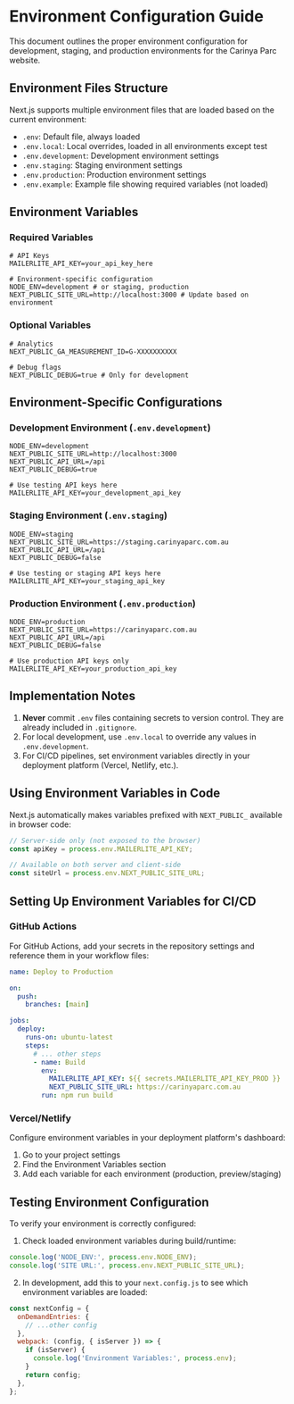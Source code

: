 # Environment Configuration Guide

This document outlines the proper environment configuration for development, staging, and production environments for the Carinya Parc website.

## Environment Files Structure

Next.js supports multiple environment files that are loaded based on the current environment:

- `.env`: Default file, always loaded
- `.env.local`: Local overrides, loaded in all environments except test
- `.env.development`: Development environment settings
- `.env.staging`: Staging environment settings
- `.env.production`: Production environment settings
- `.env.example`: Example file showing required variables (not loaded)

## Environment Variables

### Required Variables

```
# API Keys
MAILERLITE_API_KEY=your_api_key_here

# Environment-specific configuration
NODE_ENV=development # or staging, production
NEXT_PUBLIC_SITE_URL=http://localhost:3000 # Update based on environment
```

### Optional Variables

```
# Analytics
NEXT_PUBLIC_GA_MEASUREMENT_ID=G-XXXXXXXXXX

# Debug flags
NEXT_PUBLIC_DEBUG=true # Only for development
```

## Environment-Specific Configurations

### Development Environment (`.env.development`)

```
NODE_ENV=development
NEXT_PUBLIC_SITE_URL=http://localhost:3000
NEXT_PUBLIC_API_URL=/api
NEXT_PUBLIC_DEBUG=true

# Use testing API keys here
MAILERLITE_API_KEY=your_development_api_key
```

### Staging Environment (`.env.staging`)

```
NODE_ENV=staging
NEXT_PUBLIC_SITE_URL=https://staging.carinyaparc.com.au
NEXT_PUBLIC_API_URL=/api
NEXT_PUBLIC_DEBUG=false

# Use testing or staging API keys here
MAILERLITE_API_KEY=your_staging_api_key
```

### Production Environment (`.env.production`)

```
NODE_ENV=production
NEXT_PUBLIC_SITE_URL=https://carinyaparc.com.au
NEXT_PUBLIC_API_URL=/api
NEXT_PUBLIC_DEBUG=false

# Use production API keys only
MAILERLITE_API_KEY=your_production_api_key
```

## Implementation Notes

1. **Never** commit `.env` files containing secrets to version control. They are already included in `.gitignore`.
2. For local development, use `.env.local` to override any values in `.env.development`.
3. For CI/CD pipelines, set environment variables directly in your deployment platform (Vercel, Netlify, etc.).

## Using Environment Variables in Code

Next.js automatically makes variables prefixed with `NEXT_PUBLIC_` available in browser code:

```javascript
// Server-side only (not exposed to the browser)
const apiKey = process.env.MAILERLITE_API_KEY;

// Available on both server and client-side
const siteUrl = process.env.NEXT_PUBLIC_SITE_URL;
```

## Setting Up Environment Variables for CI/CD

### GitHub Actions

For GitHub Actions, add your secrets in the repository settings and reference them in your workflow files:

```yaml
name: Deploy to Production

on:
  push:
    branches: [main]

jobs:
  deploy:
    runs-on: ubuntu-latest
    steps:
      # ... other steps
      - name: Build
        env:
          MAILERLITE_API_KEY: ${{ secrets.MAILERLITE_API_KEY_PROD }}
          NEXT_PUBLIC_SITE_URL: https://carinyaparc.com.au
        run: npm run build
```

### Vercel/Netlify

Configure environment variables in your deployment platform's dashboard:

1. Go to your project settings
2. Find the Environment Variables section
3. Add each variable for each environment (production, preview/staging)

## Testing Environment Configuration

To verify your environment is correctly configured:

1. Check loaded environment variables during build/runtime:

```javascript
console.log('NODE_ENV:', process.env.NODE_ENV);
console.log('SITE URL:', process.env.NEXT_PUBLIC_SITE_URL);
```

2. In development, add this to your `next.config.js` to see which environment variables are loaded:

```javascript
const nextConfig = {
  onDemandEntries: {
    // ...other config
  },
  webpack: (config, { isServer }) => {
    if (isServer) {
      console.log('Environment Variables:', process.env);
    }
    return config;
  },
};
``` 